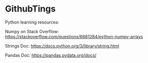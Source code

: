 # GithubTings

Python learning resources:

Numpy on Stack Overflow: https://stackoverflow.com/questions/6681284/python-numpy-arrays


Strings Doc: https://docs.python.org/3/library/string.html


Pandas Doc: https://pandas.pydata.org/docs/
